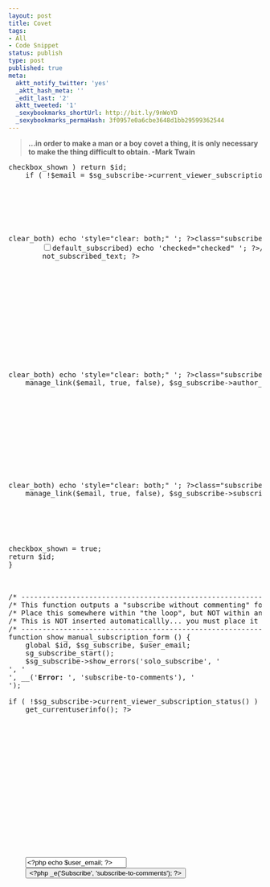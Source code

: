 ```yaml
---
layout: post
title: Covet
tags:
- All
- Code Snippet
status: publish
type: post
published: true
meta:
  aktt_notify_twitter: 'yes'
  _aktt_hash_meta: ''
  _edit_last: '2'
  aktt_tweeted: '1'
  _sexybookmarks_shortUrl: http://bit.ly/9nWoYD
  _sexybookmarks_permaHash: 3f0957e0a6cbe3648d1bb29599362544
---
```

<blockquote><strong>...in order to make a man or a boy covet a thing, it is only necessary to make the thing difficult to obtain.</strong><strong>
</strong> <strong> -Mark Twain
</strong></blockquote>

<pre lang="php">
<?php

/* ================= */
/* Display Functions */
/* ================= */

/* -------------------------
What follows are the functions that display things in your comments form.
Feel free to customize them to your needs
------------------------- */

/* -------------------------
This is the code that is inserted into your comment form. You may modify it, if you wish.
------------------------- */
function show_subscription_checkbox ($id='0') {
	global $sg_subscribe;
	sg_subscribe_start();

	if ( $sg_subscribe->checkbox_shown ) return $id;
	if ( !$email = $sg_subscribe->current_viewer_subscription_status() ) : ?>

<?php /* ------------------------------------------------------------------- */ ?>
<?php /* This is the text that is displayed for users who are NOT subscribed */ ?>
<?php /* ------------------------------------------------------------------- */ ?>

	<p <?php if ($sg_subscribe->clear_both) echo 'style="clear: both;" '; ?>class="subscribe-to-comments">
        <input type="checkbox" name="subscribe" id="subscribe" value="subscribe" style="width: auto;" <?php if ($sg_subscribe->default_subscribed) echo 'checked="checked" '; ?>/>
        <label for="subscribe"><?php echo $sg_subscribe->not_subscribed_text; ?></label>
	</p>

<?php /* ------------------------------------------------------------------- */ ?>

<?php elseif ( $email == 'admin' && current_user_can('manage_options') ) : ?>

<?php /* ------------------------------------------------------------- */ ?>
<?php /* This is the text that is displayed for the author of the post */ ?>
<?php /* ------------------------------------------------------------- */ ?>

	<p <?php if ($sg_subscribe->clear_both) echo 'style="clear: both;" '; ?>class="subscribe-to-comments">
	<?php echo str_replace('[manager_link]', $sg_subscribe->manage_link($email, true, false), $sg_subscribe->author_text); ?>
	</p>

<?php else : ?>

<?php /* --------------------------------------------------------------- */ ?>
<?php /* This is the text that is displayed for users who ARE subscribed */ ?>
<?php /* --------------------------------------------------------------- */ ?>

	<p <?php if ($sg_subscribe->clear_both) echo 'style="clear: both;" '; ?>class="subscribe-to-comments">
	<?php echo str_replace('[manager_link]', $sg_subscribe->manage_link($email, true, false), $sg_subscribe->subscribed_text); ?>
	</p>

<?php /* --------------------------------------------------------------- */ ?>

<?php endif;

$sg_subscribe->checkbox_shown = true;
return $id;
}



/* -------------------------------------------------------------------- */
/* This function outputs a "subscribe without commenting" form.      */
/* Place this somewhere within "the loop", but NOT within another form  */
/* This is NOT inserted automaticallly... you must place it yourself    */
/* -------------------------------------------------------------------- */
function show_manual_subscription_form () {
	global $id, $sg_subscribe, $user_email;
	sg_subscribe_start();
	$sg_subscribe->show_errors('solo_subscribe', '<div class="solo-subscribe-errors">', '</div>', __('<strong>Error: </strong>', 'subscribe-to-comments'), '<br />');

if ( !$sg_subscribe->current_viewer_subscription_status() ) :
	get_currentuserinfo(); ?>

<?php /* ------------------------------------------------------------------- */ ?>
<?php /* This is the text that is displayed for users who are NOT subscribed */ ?>
<?php /* ------------------------------------------------------------------- */ ?>

	<form action="http://<?php echo $_SERVER['HTTP_HOST'] . $_SERVER['REQUEST_URI'] ?>" method="post">
	<input type="hidden" name="solo-comment-subscribe" value="solo-comment-subscribe" />
	<input type="hidden" name="postid" value="<?php echo $id; ?>" />
	<input type="hidden" name="ref" value="<?php echo 'http://' . $_SERVER['HTTP_HOST'] . $_SERVER['REQUEST_URI']; ?>" />

	<p class="solo-subscribe-to-comments">
	<?php _e('Subscribe without commenting', 'subscribe-to-comments'); ?>
	<br />
	<label for="solo-subscribe-email"><?php _e('E-Mail:', 'subscribe-to-comments'); ?>
	<input type="text" name="email" id="solo-subscribe-email" size="22" value="<?php echo $user_email; ?>" /></label>
	<input type="submit" name="submit" value="<?php _e('Subscribe', 'subscribe-to-comments'); ?>" />
	</p>
	</form>

<?php /* ------------------------------------------------------------------- */ ?>
</pre>
